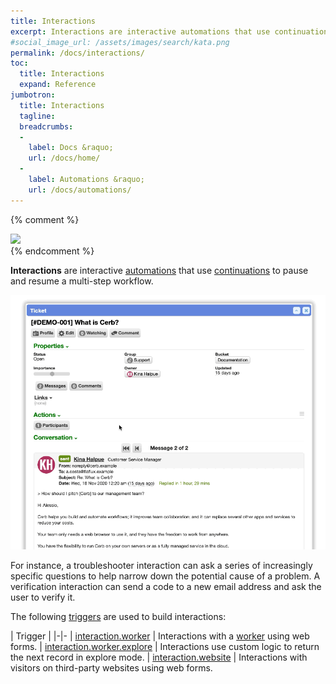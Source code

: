 ```yaml
---
title: Interactions
excerpt: Interactions are interactive automations that use continuations to pause and resume a multi-step workflow.
#social_image_url: /assets/images/search/kata.png
permalink: /docs/interactions/
toc:
  title: Interactions
  expand: Reference
jumbotron:
  title: Interactions
  tagline: 
  breadcrumbs:
  -
    label: Docs &raquo;
    url: /docs/home/
  -
    label: Automations &raquo;
    url: /docs/automations/
---
```


{% comment %}
<div class="cerb-screenshot">
<img src="{{page.social_image_url}}" class="screenshot">
</div>
{% endcomment %}

**Interactions** are interactive [automations](/docs/automations/) that use [continuations](/docs/automations/#continuations) to pause and resume a multi-step workflow.

<div class="cerb-screenshot">
<img src="/assets/images/docs/automations/triggers/interaction.worker/interactions-participants.gif" class="screenshot">
</div>

For instance, a troubleshooter interaction can ask a series of increasingly specific questions to help narrow down the potential cause of a problem. A verification interaction can send a code to a new email address and ask the user to verify it.

The following [triggers](/docs/automations/#triggers) are used to build interactions:

| Trigger | 
|-|-
| [interaction.worker](/docs/automations/triggers/interaction.worker/) | Interactions with a [worker](/docs/workers/) using web forms.
| [interaction.worker.explore](/docs/automations/triggers/interaction.worker.explore/) | Interactions use custom logic to return the next record in explore mode.
| [interaction.website](/docs/automations/triggers/interaction.website/) | Interactions with visitors on third-party websites using web forms.

